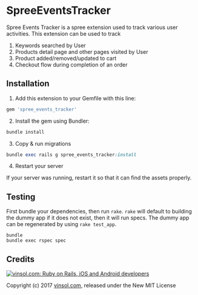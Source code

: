 SpreeEventsTracker
==================

Spree Events Tracker is a spree extension used to track various user activities. This extension can be used to track
1) Keywords searched by User
2) Products detail page and other pages visited by User
3) Product added/removed/updated to cart
4) Checkout flow during completion of an order

## Installation

1. Add this extension to your Gemfile with this line:
  ```ruby
  gem 'spree_events_tracker'
  ```

2. Install the gem using Bundler:
  ```ruby
  bundle install
  ```

3. Copy & run migrations
  ```ruby
  bundle exec rails g spree_events_tracker:install
  ```

4. Restart your server

  If your server was running, restart it so that it can find the assets properly.

## Testing

First bundle your dependencies, then run `rake`. `rake` will default to building the dummy app if it does not exist, then it will run specs. The dummy app can be regenerated by using `rake test_app`.

```shell
bundle
bundle exec rspec spec
```

Credits
-------

[![vinsol.com: Ruby on Rails, iOS and Android developers](http://vinsol.com/vin_logo.png "Ruby on Rails, iOS and Android developers")](http://vinsol.com)

Copyright (c) 2017 [vinsol.com](http://vinsol.com "Ruby on Rails, iOS and Android developers"), released under the New MIT License
